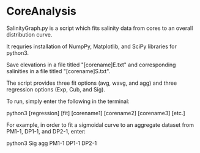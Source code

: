 # CoreAnalysis

SalinityGraph.py is a script which fits salinity data from cores to an overall distribution curve. 

It requries installation of NumpPy, Matplotlib, and SciPy libraries for python3.

Save elevations in a file titled "[corename]E.txt" and corresponding salinities in a file titled "[corename]S.txt".

The script provides three fit options (avg, wavg, and agg) and three regression options (Exp, Cub, and Sig). 

To run, simply enter the following in the terminal:

python3 [regression] [fit] [corename1] [corename2] [corename3] [etc.]

For example, in order to fit a sigmoidal curve to an aggregate dataset from PM1-1, DP1-1, and DP2-1, enter:

python3 Sig agg PM1-1 DP1-1 DP2-1
